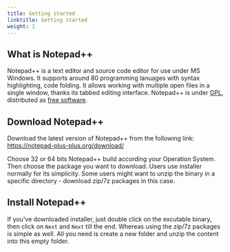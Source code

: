 ```yaml
---
title: Getting started
linktitle: Getting started
weight: 1
---
```


## What is Notepad++
Notepad++ is a text editor and source code editor for use under MS Windows. It supports around 80 programming lanuages with syntax highlighting, code folding. It allows working with multiple open files in a single window, thanks its tabbed editing interface.
Notepad++ is under [GPL](http://www.gnu.org/licenses/gpl-3.0.html), distributed as [free software](https://www.fsf.org/).


## Download Notepad++
Download the latest version of Notepad++ from the following link:
https://notepad-plus-plus.org/download/

Choose 32 or 64 bits Notepad++ build according your Operation System. Then choose the package you want to download. Users use installer normally for its simplicity. Some users might want to unzip the binary in a specific directory - download zip/7z packages in this case.


## Install Notepad++
If you've downloaded installer, just double click on the excutable binary, then click on `Next` and `Next` till the end.
Whereas using the zip/7z packages is simple as well. All you need is create a new folder and unzip the content into this empty folder.    
